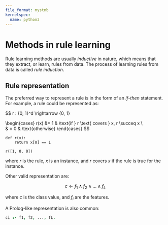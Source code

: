 ```yaml
---
file_format: mystnb
kernelspec:
  name: python3
---
```


# Methods in rule learning

Rule learning methods are usually *inductive* in nature, which means that they extract, or learn, rules from data. The
process of learning rules from data is called *rule induction*.

## Rule representation

The preferred way to represent a rule is in the form of an *if-then* statement. For example, a rule could be represented
as:

$$
r : \{0, 1\}^d \rightarrow \{0, 1\}

\begin{cases}
r(x) &= 1 & \text{if } r \text{ covers } x, r \succeq x \\\
& = 0 & \text{otherwise}
\end{cases}
$$

```{code-cell} python
def r(x):
    return x[0] == 1
    
r([1, 0, 0])

```

where $r$ is the rule, $x$ is an instance, and $r$ covers $x$ if the rule is true for the instance.

Other valid representation are:

$$
c \leftarrow f_1 \land f_2 \land \ldots \land f_L
$$

where $c$ is the class value, and $f_i$ are the features.

A Prolog-like representation is also common:

```prolog
ci :- f1, f2, ..., fL.
```